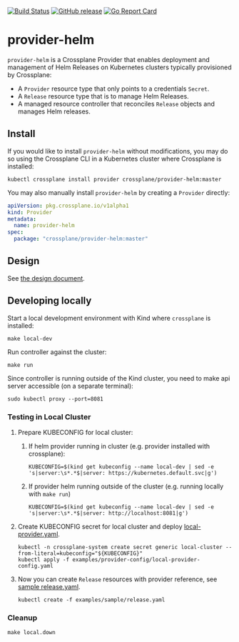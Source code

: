 [![Build Status](https://jenkinsci.upbound.io/job/crossplane/job/provider-helm/job/provider-helm/job/master/badge/icon)](https://jenkinsci.upbound.io/job/crossplane/job/provider-helm/job/provider-helm/job/master/)
[![GitHub release](https://img.shields.io/github/release/crossplane-contrib/provider-helm/all.svg?style=flat-square)](https://github.com/crossplane-contrib/provider-helm/releases)
[![Go Report Card](https://goreportcard.com/badge/github.com/crossplane-contrib/provider-helm)](https://goreportcard.com/report/github.com/crossplane-contrib/provider-helm)

# provider-helm

`provider-helm` is a Crossplane Provider that enables deployment and management
of Helm Releases on Kubernetes clusters typically provisioned by Crossplane:

- A `Provider` resource type that only points to a credentials `Secret`.
- A `Release` resource type that is to manage Helm Releases.
- A managed resource controller that reconciles `Release` objects and manages Helm releases.

## Install

If you would like to install `provider-helm` without modifications, you may do
so using the Crossplane CLI in a Kubernetes cluster where Crossplane is
installed:

```console
kubectl crossplane install provider crossplane/provider-helm:master
```

You may also manually install `provider-helm` by creating a `Provider` directly:

```yaml
apiVersion: pkg.crossplane.io/v1alpha1
kind: Provider
metadata:
  name: provider-helm
spec:
  package: "crossplane/provider-helm:master"
```

## Design 

See [the design document](https://github.com/crossplane/crossplane/blob/master/design/one-pager-helm-provider.md).

## Developing locally

Start a local development environment with Kind where `crossplane` is installed:

```
make local-dev
```

Run controller against the cluster:

```
make run
```

Since controller is running outside of the Kind cluster, you need to make api server accessible (on a separate terminal):

```
sudo kubectl proxy --port=8081
```

### Testing in Local Cluster

1. Prepare KUBECONFIG for local cluster:
    1. If helm provider running in cluster (e.g. provider installed with crossplane):
    
        ```
        KUBECONFIG=$(kind get kubeconfig --name local-dev | sed -e 's|server:\s*.*$|server: https://kubernetes.default.svc|g')
        ```
    1. If provider helm running outside of the cluster (e.g. running locally with `make run`)
    
        ```
        KUBECONFIG=$(kind get kubeconfig --name local-dev | sed -e 's|server:\s*.*$|server: http://localhost:8081|g')
        ```

1. Create KUBECONFIG secret for local cluster and deploy [local-provider.yaml](examples/provider-config/local-provider-config.yaml).

    ```
    kubectl -n crossplane-system create secret generic local-cluster --from-literal=kubeconfig="${KUBECONFIG}" 
    kubectl apply -f examples/provider-config/local-provider-config.yaml 
    ```

1. Now you can create `Release` resources with provider reference, see [sample release.yaml](examples/sample/release.yaml).

    ```
    kubectl create -f examples/sample/release.yaml
    ```

### Cleanup

```
make local.down
```
